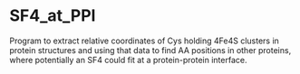 # SF4_at_PPI
Program to extract relative coordinates of Cys holding 4Fe4S clusters in protein structures and using that data to find AA positions in other proteins, where potentially an SF4 could fit at a protein-protein interface.
